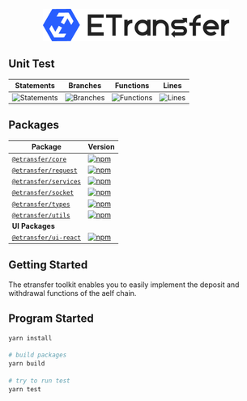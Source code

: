 <p align="center">
    <img width="368" src= "./logo.png"/>
</p>

## Unit Test

| Statements                  | Branches                | Functions                 | Lines             |
| --------------------------- | ----------------------- | ------------------------- | ----------------- |
| ![Statements](https://img.shields.io/badge/statements-97.51%25-brightgreen.svg?style=flat) | ![Branches](https://img.shields.io/badge/branches-94.48%25-brightgreen.svg?style=flat) | ![Functions](https://img.shields.io/badge/functions-98.95%25-brightgreen.svg?style=flat) | ![Lines](https://img.shields.io/badge/lines-97.63%25-brightgreen.svg?style=flat) |

## Packages

| Package                                                   | Version                                                                                                                 |
|-----------------------------------------------------------|-------------------------------------------------------------------------------------------------------------------------|
| [`@etransfer/core`](packages/core)                        | [![npm](https://img.shields.io/npm/v/@etransfer/core)](https://www.npmjs.com/package/@etransfer/core)                   |
| [`@etransfer/request`](packages/request)                  | [![npm](https://img.shields.io/npm/v/@etransfer/request)](https://www.npmjs.com/package/@etransfer/request)             |
| [`@etransfer/services`](packages/services)                | [![npm](https://img.shields.io/npm/v/@etransfer/services)](https://www.npmjs.com/package/@etransfer/services)           |
| [`@etransfer/socket`](packages/socket)                    | [![npm](https://img.shields.io/npm/v/@etransfer/socket)](https://www.npmjs.com/package/@etransfer/socket)               |
| [`@etransfer/types`](packages/types)                      | [![npm](https://img.shields.io/npm/v/@etransfer/types)](https://www.npmjs.com/package/@etransfer/types)                 |
| [`@etransfer/utils`](packages/utils)                      | [![npm](https://img.shields.io/npm/v/@etransfer/utils)](https://www.npmjs.com/package/@etransfer/utils)                 |
| **UI Packages**                                           |                                                                                                                         |
| [`@etransfer/ui-react`](packages/ui-react)                | [![npm](https://img.shields.io/npm/v/@etransfer/ui-react)](https://www.npmjs.com/package/@etransfer/ui-react)           |


## Getting Started
The etransfer toolkit enables you to easily implement the deposit and withdrawal functions of the aelf chain.

## Program Started

```bash
yarn install

# build packages
yarn build

# try to run test
yarn test
```
